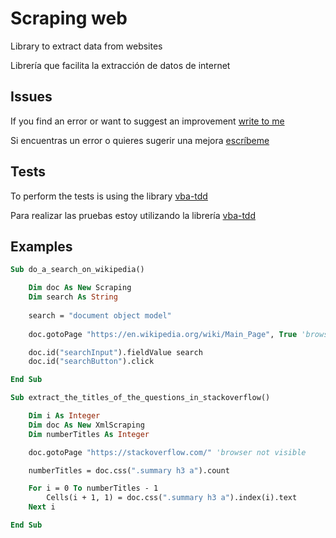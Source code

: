 # Scraping web
 Library to extract data from websites

 Librería que facilita la extracción de datos de internet

## Issues
 If you find an error or want to suggest an improvement [write to me](https://github.com/vba-dev/vba-scraping/issues)

 Si encuentras un error o quieres sugerir una mejora [escríbeme](https://github.com/vba-dev/vba-scraping/issues)

## Tests
 To perform the tests is using the library [vba-tdd](https://github.com/VBA-tools/VBA-TDD)

 Para realizar las pruebas estoy utilizando la librería [vba-tdd](https://github.com/VBA-tools/VBA-TDD)

 ## Examples
```vb
Sub do_a_search_on_wikipedia()

    Dim doc As New Scraping
    Dim search As String
    
    search = "document object model"
    
    doc.gotoPage "https://en.wikipedia.org/wiki/Main_Page", True 'browser visible

    doc.id("searchInput").fieldValue search
    doc.id("searchButton").click

End Sub
```

```vb
Sub extract_the_titles_of_the_questions_in_stackoverflow()

    Dim i As Integer
    Dim doc As New XmlScraping
    Dim numberTitles As Integer

    doc.gotoPage "https://stackoverflow.com/" 'browser not visible

    numberTitles = doc.css(".summary h3 a").count

    For i = 0 To numberTitles - 1
        Cells(i + 1, 1) = doc.css(".summary h3 a").index(i).text
    Next i

End Sub
```
